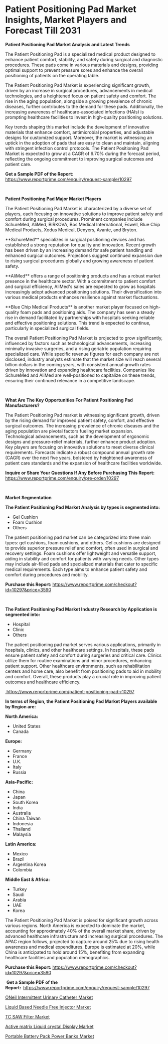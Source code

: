 <p><h1>Patient Positioning Pad Market Insights, Market Players and Forecast Till 2031</h1></p><p><strong>Patient Positioning Pad Market Analysis and Latest Trends</strong></p>
<p><p>The Patient Positioning Pad is a specialized medical product designed to enhance patient comfort, stability, and safety during surgical and diagnostic procedures. These pads come in various materials and designs, providing optimal support to prevent pressure sores and enhance the overall positioning of patients on the operating table.</p><p>The Patient Positioning Pad Market is experiencing significant growth, driven by an increase in surgical procedures, advancements in medical technologies, and a heightened focus on patient safety and comfort. The rise in the aging population, alongside a growing prevalence of chronic diseases, further contributes to the demand for these pads. Additionally, the increasing awareness of healthcare-associated infections (HAIs) is prompting healthcare facilities to invest in high-quality positioning solutions.</p><p>Key trends shaping this market include the development of innovative materials that enhance comfort, antimicrobial properties, and adjustable designs for customized support. Moreover, the market is witnessing an uptick in the adoption of pads that are easy to clean and maintain, aligning with stringent infection control protocols. The Patient Positioning Pad Market is expected to grow at a CAGR of 6.70% during the forecast period, reflecting the ongoing commitment to improving surgical outcomes and patient care.</p></p>
<p><strong>Get a Sample PDF of the Report:&nbsp;</strong> <a href="https://www.reportprime.com/enquiry/request-sample/10297?utm_campaign=24&utm_medium=2&utm_source=Github&utm_content=ia&utm_term=25122024&utm_id=patient-positioning-pad">https://www.reportprime.com/enquiry/request-sample/10297</a></p>
<p>&nbsp;</p>
<p><strong>Patient Positioning Pad Major Market Players</strong></p>
<p><p>The Patient Positioning Pad Market is characterized by a diverse set of players, each focusing on innovative solutions to improve patient safety and comfort during surgical procedures. Prominent companies include SchureMed, AliMed, BIRKOVA, Bos Medical International, Eswell, Blue Chip Medical Products, Xodus Medical, Denyers, Avante, and Bryton.</p><p>**SchureMed** specializes in surgical positioning devices and has established a strong reputation for quality and innovation. Recent growth has been driven by an increasing demand for safe patient handling and enhanced surgical outcomes. Projections suggest continued expansion due to rising surgical procedures globally and growing awareness of patient safety.</p><p>**AliMed** offers a range of positioning products and has a robust market presence in the healthcare sector. With a commitment to patient comfort and surgical efficiency, AliMed's sales are expected to grow as hospitals increasingly adopt advanced positioning solutions. Their diversification into various medical products enhances resilience against market fluctuations.</p><p>**Blue Chip Medical Products** is another market player focused on high-quality foam pads and positioning aids. The company has seen a steady rise in demand facilitated by partnerships with hospitals seeking reliable and effective positioning solutions. This trend is expected to continue, particularly in specialized surgical fields.</p><p>The overall Patient Positioning Pad Market is projected to grow significantly, influenced by factors such as technological advancements, increasing minimally invasive surgeries, and a rising geriatric population requiring specialized care. While specific revenue figures for each company are not disclosed, industry analysts estimate that the market size will reach several billion dollars in the coming years, with consistent annual growth rates driven by innovation and expanding healthcare facilities. Companies like SchureMed and AliMed are well-positioned to capitalize on these trends, ensuring their continued relevance in a competitive landscape.</p></p>
<p>&nbsp;</p>
<p><strong>What Are The Key Opportunities For Patient Positioning Pad Manufacturers?</strong></p>
<p><p>The Patient Positioning Pad market is witnessing significant growth, driven by the rising demand for improved patient safety, comfort, and effective surgical outcomes. The increasing prevalence of chronic diseases and the aging population are pivotal factors fueling market expansion. Technological advancements, such as the development of ergonomic designs and pressure-relief materials, further enhance product adoption. Key players are focusing on innovative solutions to meet diverse clinical requirements. Forecasts indicate a robust compound annual growth rate (CAGR) over the next five years, bolstered by heightened awareness of patient care standards and the expansion of healthcare facilities worldwide.</p></p>
<p><strong>Inquire or Share Your Questions If Any Before Purchasing This Report:</strong> <a href="https://www.reportprime.com/enquiry/pre-order/10297?utm_campaign=24&utm_medium=2&utm_source=Github&utm_content=ia&utm_term=25122024&utm_id=patient-positioning-pad">https://www.reportprime.com/enquiry/pre-order/10297</a></p>
<p>&nbsp;</p>
<p><strong>Market Segmentation</strong></p>
<p><strong>The Patient Positioning Pad Market Analysis by types is segmented into:</strong></p>
<p><ul><li>Gel Cushion</li><li>Foam Cushion</li><li>Others</li></ul></p>
<p><p>The patient positioning pad market can be categorized into three main types: gel cushions, foam cushions, and others. Gel cushions are designed to provide superior pressure relief and comfort, often used in surgical and recovery settings. Foam cushions offer lightweight and versatile support, aiding in stability and comfort for patients with varying needs. Other types may include air-filled pads and specialized materials that cater to specific medical requirements. Each type aims to enhance patient safety and comfort during procedures and mobility.</p></p>
<p><strong>Purchase this Report:&nbsp;</strong><a href="https://www.reportprime.com/checkout?id=10297&price=3590&utm_campaign=24&utm_medium=2&utm_source=Github&utm_content=ia&utm_term=25122024&utm_id=patient-positioning-pad">https://www.reportprime.com/checkout?id=10297&price=3590</a></p>
<p>&nbsp;</p>
<p><strong>The Patient Positioning Pad Market Industry Research by Application is segmented into:</strong></p>
<p><ul><li>Hospital</li><li>Clinic</li><li>Others</li></ul></p>
<p><p>The patient positioning pad market serves various applications, primarily in hospitals, clinics, and other healthcare settings. In hospitals, these pads ensure patient safety and comfort during surgeries and critical care. Clinics utilize them for routine examinations and minor procedures, enhancing patient support. Other healthcare environments, such as rehabilitation centers and home care, also benefit from positioning pads to aid in mobility and comfort. Overall, these products play a crucial role in improving patient outcomes and healthcare efficiency.</p></p>
<p><a href="https://www.reportprime.com/patient-positioning-pad-r10297?utm_campaign=24&utm_medium=2&utm_source=Github&utm_content=ia&utm_term=25122024&utm_id=patient-positioning-pad">&nbsp;https://www.reportprime.com/patient-positioning-pad-r10297</a></p>
<p><strong>In terms of Region, the Patient Positioning Pad Market Players available by Region are:</strong></p>
<p>
    <p> <strong> North America: </strong>
        <ul>
            <li>United States</li>
            <li>Canada</li>
        </ul>
        </p> 
    <p> <strong> Europe: </strong>
        <ul>
            <li>Germany</li>
            <li>France</li>
            <li>U.K.</li>
            <li>Italy</li>
            <li>Russia</li>
        </ul>
        </p> 
    <p> <strong> Asia-Pacific: </strong>
        <ul>
            <li>China</li>
            <li>Japan</li>
            <li>South Korea</li>
            <li>India</li>
            <li>Australia</li>
            <li>China Taiwan</li>
            <li>Indonesia</li>
            <li>Thailand</li>
            <li>Malaysia</li>
        </ul>
        </p> 
    <p> <strong> Latin America: </strong>
        <ul>
            <li>Mexico</li>
            <li>Brazil</li>
            <li>Argentina Korea</li>
            <li>Colombia</li>
        </ul>
        </p> 
    <p> <strong> Middle East & Africa: </strong>
        <ul>
            <li>Turkey</li>
            <li>Saudi</li>
            <li>Arabia</li>
            <li>UAE</li>
            <li>Korea</li>
        </ul>
    </p>
    </p>
<p><p>The Patient Positioning Pad Market is poised for significant growth across various regions. North America is expected to dominate the market, accounting for approximately 40% of the overall market share, driven by advanced healthcare infrastructure and increasing surgical procedures. The APAC region follows, projected to capture around 25% due to rising health awareness and medical expenditures. Europe is estimated at 20%, while China is anticipated to hold around 15%, benefiting from expanding healthcare facilities and population demographics.</p></p>
<p><strong>Purchase this Report: </strong><a href="https://www.reportprime.com/checkout?id=10297&price=3590&utm_campaign=24&utm_medium=2&utm_source=Github&utm_content=ia&utm_term=25122024&utm_id=patient-positioning-pad">https://www.reportprime.com/checkout?id=10297&price=3590</a></p>
<p>&nbsp;<strong>Get a Sample PDF of the Report:&nbsp;&nbsp;</strong><a href="https://www.reportprime.com/enquiry/request-sample/10297?utm_campaign=24&utm_medium=2&utm_source=Github&utm_content=ia&utm_term=25122024&utm_id=patient-positioning-pad">https://www.reportprime.com/enquiry/request-sample/10297</a></p>
<p><strong></strong></p>
<p><p><a href="https://github.com/steidmindy199393/Market-Research-Report-List-1/blob/main/oneil-intermittent-urinary-catheter-market.md?utm_campaign=24&utm_medium=2&utm_source=Github&utm_content=ia&utm_term=25122024&utm_id=patient-positioning-pad">ONeil Intermittent Urinary Catheter Market</a></p><p><a href="https://github.com/klindsey95/Market-Research-Report-List-1/blob/main/liquid-based-needle-free-injector-market.md?utm_campaign=24&utm_medium=2&utm_source=Github&utm_content=ia&utm_term=25122024&utm_id=patient-positioning-pad">Liquid Based Needle Free Injector Market</a></p><p><a href="https://www.linkedin.com/pulse/evaluating-impact-latest-trends-tc-saw-filter-market-size-share-oqcme?utm_campaign=24&utm_medium=2&utm_source=Github&utm_content=ia&utm_term=25122024&utm_id=patient-positioning-pad">TC SAW Filter Market</a></p><p><a href="https://www.linkedin.com/pulse/p-factrackr-ho6he?utm_campaign=24&utm_medium=2&utm_source=Github&utm_content=ia&utm_term=25122024&utm_id=patient-positioning-pad">Active matrix Liquid crystal Display Market</a></p><p><a href="https://www.linkedin.com/pulse/latest-market-research-indicates-rapid-growth-portable-battery-1ug2c?utm_campaign=24&utm_medium=2&utm_source=Github&utm_content=ia&utm_term=25122024&utm_id=patient-positioning-pad">Portable Battery Pack Power Banks Market</a></p></p>